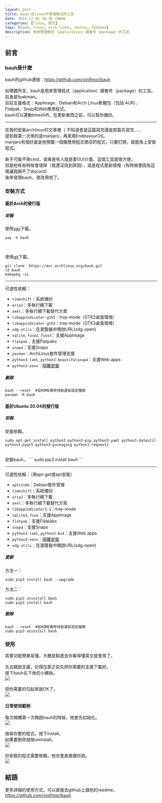 ```yaml
---
layout: post
title: bauh-在linux中管理程式的工具
date: 2024-12-02 16:36 +0800
categories: [linux, 程式]
tags: [bauh, linux, arch linux, ubuntu, fpakman]
description: 用來管理程式（application）跟套件（package）的工具
---
```


## 前言
### bauh是什麼
bauh的github連結：<https://github.com/vinifmor/bauh><br>
<br>
如標題所言，bauh是用來管理程式（application）跟套件（package）的工具。前身是fpakman。<br>
目前支援格式：AppImage、Debian和Arch Linux軟體包（包括 AUR）、Flatpak、Snap和Web應用程式。<br>
bauh可以連動timeshift，在更新東西之前，可以幫你備份。

---

在我的安裝archlinux的文章裡（ 不知道會是這篇寫完還是那篇先寫完......<br>
提到我第一次用的是manjaro，再來用EndeavourOS。<br>
manjaro有個好處是他預載一個像應用程式商店的程式，只要打開，就能馬上安裝程式。<br>
<br>
新手可能不熟cmd，或者是有人就是愛GUI介面，這個工具就很方便。<br>
但是他有些時候會壞掉（我還沒找到原因），或是程式更新很慢（有時候會因為這樣讓我開不了discord）<br>
後來發現bauh，就改用他了。

### 安裝方式
#### 基於Arch的發行版
##### 安裝
使用[yay](https://github.com/Jguer/yay)下載。
```
yay -S bauh
```
<br>

使用[git](https://git-scm.com/)下載。
```
git clone  https://aur.archlinux.org/bauh.git
cd bauh
makepkg -si
```

---

可選性依賴：
- `timeshift`：系統備份
- `aria2`：多執行續下載
- `axel`：多執行續下載替代方案
- `libappindicator-gtk2`：tray-mode（GTK2桌面環境）
- `libappindicator-gtk3`：tray-mode（GTK3桌面環境）
- `xdg-utils`：在瀏覽器中開啟URL(xdg-open)
- `sqlite`, `fuse2`, `fuse3`：支援AppImage
- `flatpak`：支援Flatpaks
- `snapd`：支援Snaps
- `pacman`：ArchLinux套件管理支援
- `python3-lxml`, `python3-beautifulsoup4`：支援Web apps
- `python3-venv`：[隔離安裝](https://github.com/vinifmor/bauh#inst_iso)

##### 刪除
```
bauh --reset  #從HOME移除快取還有設定檔案
pacman -R bauh
```

#### 基於Ubuntu 20.04的發行版
##### 安裝
安裝依賴。
```
sudo apt-get install python3 python3-pip python3-yaml python3-dateutil python3-pyqt5 python3-packaging python3-requests
```
<br>
安裝bauh。
```
sudo pip3 install bauh
```

---

可選性依賴：（用apt-get或apt安裝）
- `aptitude`：Debian套件管理
- `timeshift`：系統備份
- `aria2`：多執行續下載
- `axel`：多執行續下載替代方案
- `libappindicator3-1`：tray-mode
- `sqlite3`, `fuse`：支援AppImage
- `flatpak`：支援Flatpaks
- `snapd`：支援Snaps
- `python3-lxml`, `python3-bs4`：支援Web apps
- `python3-venv`：[隔離安裝](https://github.com/vinifmor/bauh#inst_iso)
- `xdg-utils`：在瀏覽器中開啟URL(xdg-open)

##### 更新
方法一：
```
sudo pip3 install bauh --upgrade
```

方法二：
```
sudo pip3 uninstall bauh
sudo pip3 install bauh
```

##### 刪除
```
bauh --reset  #從HOME移除快取還有設定檔案
sudo pip3 uninstall bauh

```

### 使用
其實功能簡單易懂，大概是點進去你看得懂英文就會用了。<br>
<br>
先去開啟支援，記得在那之前先把你需要的支援下載好。<br>
按下bauh右下角的小螺絲。<br>
![](assets/img/image/bauh-在linux中管理程式的工具/開啟支援1.png)<br>
<br>
把你需要的勾起來就OK了。<br>
![](assets/img/image/bauh-在linux中管理程式的工具/開啟支援2.png)<br>

#### 日常使用範例
每次開機第一次開啟bauh的時候，他會先初始化。<br>
![](assets/img/image/bauh-在linux中管理程式的工具/1.png)<br>
<br>
搜尋你要的程式，按下install。<br>
如果要刪除就按uninstall。<br>
![](assets/img/image/bauh-在linux中管理程式的工具/使用範例1.png)<br>
<br>
你安裝的程式需要依賴，他也會直接跟你說。<br>
![](assets/img/image/bauh-在linux中管理程式的工具/依賴.png)<br>

## 結語
更多詳細的使用方式，可以直接去github上讀他的readme。<br>
<https://github.com/vinifmor/bauh>